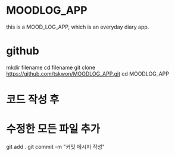 # MOODLOG_APP

this is a MOOD_LOG_APP, which is an everyday diary app.

# github

mkdir filename
cd filename
git clone https://github.com/tskwon/MOODLOG_APP.git
cd MOODLOG_APP

# 코드 작성 후

# 수정한 모든 파일 추가

git add .
git commit -m "커밋 메시지 작성"
